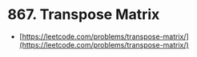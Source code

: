# 867. Transpose Matrix

- [https://leetcode.com/problems/transpose-matrix/](https://leetcode.com/problems/transpose-matrix/)
